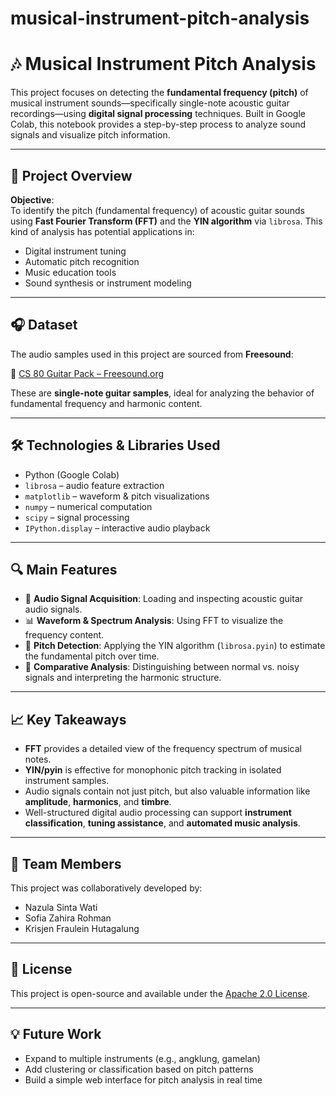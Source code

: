 # musical-instrument-pitch-analysis

# 🎶 Musical Instrument Pitch Analysis

This project focuses on detecting the **fundamental frequency (pitch)** of musical instrument sounds—specifically single-note acoustic guitar recordings—using **digital signal processing** techniques. Built in Google Colab, this notebook provides a step-by-step process to analyze sound signals and visualize pitch information.

---

## 📌 Project Overview

**Objective**:  
To identify the pitch (fundamental frequency) of acoustic guitar sounds using **Fast Fourier Transform (FFT)** and the **YIN algorithm** via `librosa`. This kind of analysis has potential applications in:
- Digital instrument tuning
- Automatic pitch recognition
- Music education tools
- Sound synthesis or instrument modeling

---

## 🎧 Dataset

The audio samples used in this project are sourced from **Freesound**:

🔗 [CS 80 Guitar Pack – Freesound.org](https://freesound.org/search/?q=single+note+guitar+&f=grouping_pack%3A%2229636_CS+80+GUITAR+1%22)

These are **single-note guitar samples**, ideal for analyzing the behavior of fundamental frequency and harmonic content.

---

## 🛠️ Technologies & Libraries Used

- Python (Google Colab)
- `librosa` – audio feature extraction
- `matplotlib` – waveform & pitch visualizations
- `numpy` – numerical computation
- `scipy` – signal processing
- `IPython.display` – interactive audio playback

---

## 🔍 Main Features

- 🎼 **Audio Signal Acquisition**: Loading and inspecting acoustic guitar audio signals.
- 📊 **Waveform & Spectrum Analysis**: Using FFT to visualize the frequency content.
- 🧠 **Pitch Detection**: Applying the YIN algorithm (`librosa.pyin`) to estimate the fundamental pitch over time.
- 🔎 **Comparative Analysis**: Distinguishing between normal vs. noisy signals and interpreting the harmonic structure.

---

## 📈 Key Takeaways

- **FFT** provides a detailed view of the frequency spectrum of musical notes.
- **YIN/pyin** is effective for monophonic pitch tracking in isolated instrument samples.
- Audio signals contain not just pitch, but also valuable information like **amplitude**, **harmonics**, and **timbre**.
- Well-structured digital audio processing can support **instrument classification**, **tuning assistance**, and **automated music analysis**.

---

## 👥 Team Members

This project was collaboratively developed by:
- Nazula Sinta Wati  
- Sofia Zahira Rohman  
- Krisjen Fraulein Hutagalung

---

## 📄 License

This project is open-source and available under the [Apache 2.0 License](LICENSE).

---

## 💡 Future Work

- Expand to multiple instruments (e.g., angklung, gamelan)
- Add clustering or classification based on pitch patterns
- Build a simple web interface for pitch analysis in real time
